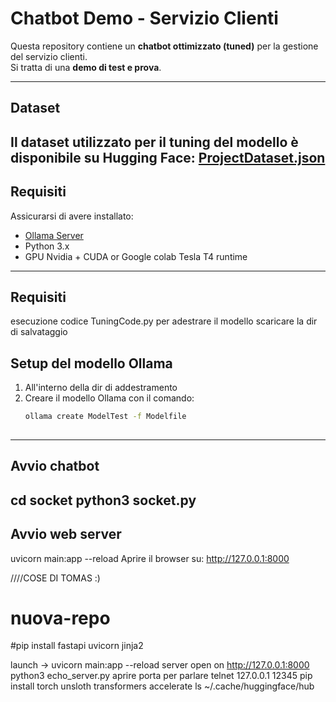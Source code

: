 # Chatbot Demo - Servizio Clienti
Questa repository contiene un **chatbot ottimizzato (tuned)** per la gestione del servizio clienti.  
Si tratta di una **demo di test e prova**.

---
## Dataset
Il dataset utilizzato per il tuning del modello è disponibile su Hugging Face:
[ProjectDataset.json](https://huggingface.co/datasets/tomasconti/TestTuning/blob/main/ProjectDataset.json)
---
## Requisiti
Assicurarsi di avere installato:

- [Ollama Server](https://ollama.com/download/)
- Python 3.x
- GPU Nvidia + CUDA or Google colab Tesla T4 runtime
---
## Requisiti
esecuzione codice TuningCode.py per adestrare il modello 
scaricare la dir di salvataggio

## Setup del modello Ollama
1. All'interno della dir di addestramento
2. Creare il modello Ollama con il comando:  
   ```bash
   ollama create ModelTest -f Modelfile
  
---
## Avvio chatbot
 cd socket
 python3 socket.py
---
## Avvio web server
uvicorn main:app --reload
Aprire il browser su: http://127.0.0.1:8000















////COSE DI TOMAS :)
# nuova-repo
#pip install fastapi uvicorn jinja2

launch -> uvicorn main:app --reload
server open on http://127.0.0.1:8000
python3 echo_server.py
aprire porta per parlare telnet 127.0.0.1 12345
pip install torch unsloth transformers accelerate
ls ~/.cache/huggingface/hub
